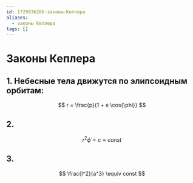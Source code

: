 ```yaml
---
id: 1729936286-законы-Кеплера
aliases:
  - законы Кеплера
tags: []
---
```


# Законы Кеплера
## 1. Небесные тела движутся по элипсоидным орбитам:
$$
r = \frac{p}{1 + e \cos{\phi}}
$$
## 2.
$$
r^2 \dot{\phi} = c \equiv const
$$

## 3. 
$$
\frac{I^2}{a^3} \equiv const
$$
